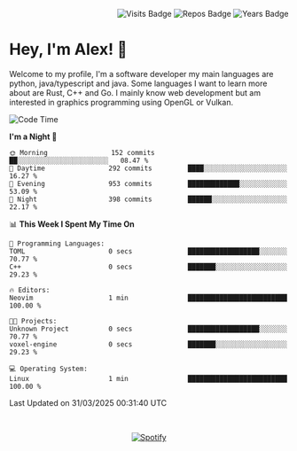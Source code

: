 <p align="right">
  <img src="https://badges.pufler.dev/visits/Alextibtab/Alextibtab" alt="Visits Badge">
  <img src="https://badges.pufler.dev/repos/Alextibtab/" alt="Repos Badge">
  <img src="https://badges.pufler.dev/years/Alextibtab/" alt="Years Badge">
</p>

<h1 align="left">Hey, I'm Alex! 💽 </h1>

Welcome to my profile, I'm a software developer my main languages are python, java/typescript and java. Some languages I want to learn more about are Rust, C++ and Go. I mainly know web development but am interested in graphics programming using OpenGL or Vulkan.

<!--START_SECTION:waka-->
![Code Time](http://img.shields.io/badge/Code%20Time-138%20hrs%206%20mins-blue)

**I'm a Night 🦉** 

```text
🌞 Morning                152 commits         ██░░░░░░░░░░░░░░░░░░░░░░░   08.47 % 
🌆 Daytime                292 commits         ████░░░░░░░░░░░░░░░░░░░░░   16.27 % 
🌃 Evening                953 commits         █████████████░░░░░░░░░░░░   53.09 % 
🌙 Night                  398 commits         ██████░░░░░░░░░░░░░░░░░░░   22.17 % 
```


📊 **This Week I Spent My Time On** 

```text
💬 Programming Languages: 
TOML                     0 secs              ██████████████████░░░░░░░   70.77 % 
C++                      0 secs              ███████░░░░░░░░░░░░░░░░░░   29.23 % 

🔥 Editors: 
Neovim                   1 min               █████████████████████████   100.00 % 

🐱‍💻 Projects: 
Unknown Project          0 secs              ██████████████████░░░░░░░   70.77 % 
voxel-engine             0 secs              ███████░░░░░░░░░░░░░░░░░░   29.23 % 

💻 Operating System: 
Linux                    1 min               █████████████████████████   100.00 % 
```


 Last Updated on 31/03/2025 00:31:40 UTC
<!--END_SECTION:waka-->
&nbsp;<div align="center">
  [![Spotify](https://spotify-now-playing-wine-six.vercel.app/api/spotify?border_color=ffffff)](https://open.spotify.com/user/pmo1v2ejnt42kgp5jar5drtag)
</div>

